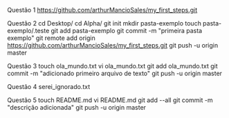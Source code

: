 Questão 1
https://github.com/arthurMancioSales/my_first_steps.git

Questão 2
cd Desktop/
cd Alpha/
git init
mkdir pasta-exemplo
touch pasta-exemplo/.teste
git add pasta-exemplo
git commit -m "primeira pasta exemplo"
git remote add origin https://github.com/arthurMancioSales/my_first_steps.git
git push -u origin master

Questão 3
touch ola_mundo.txt
vi ola_mundo.txt
git add ola_mundo.txt
git commit -m "adicionado primeiro arquivo de texto"
git push -u origin master

Questão 4
serei_ignorado.txt

Questão 5
touch README.md
vi README.md
git add --all
git commit -m "descrição adicionada"
git push -u origin master
